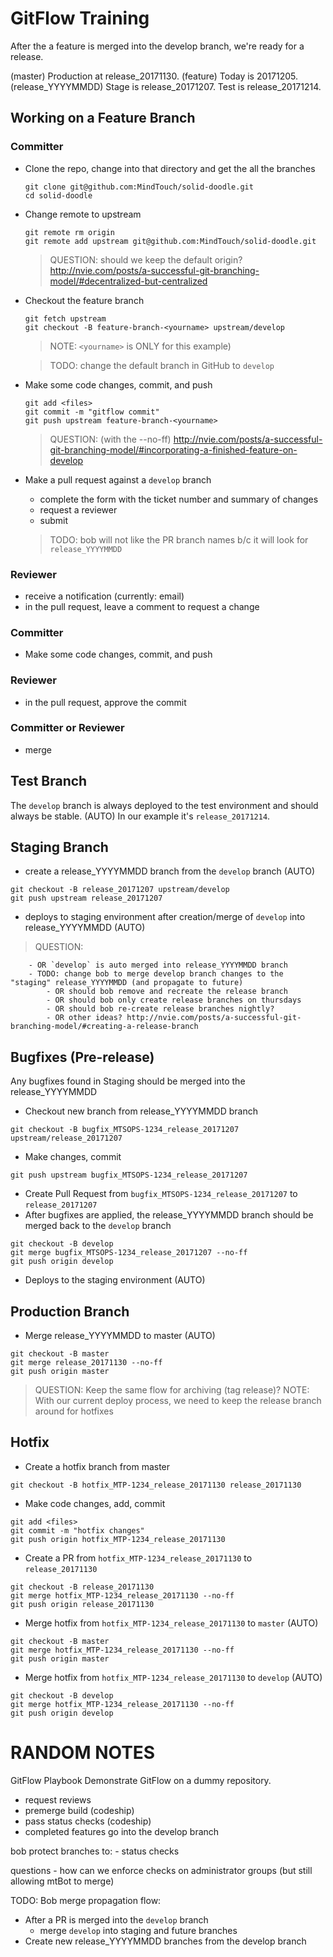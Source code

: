 GitFlow Training
================

After the a feature is merged into the develop branch, we're ready for a release.

(master) Production at release_20171130.
(feature) Today is 20171205.
(release_YYYYMMDD) Stage is release_20171207.
Test is release_20171214.




## Working on a Feature Branch

### Committer

- Clone the repo, change into that directory and get the all the branches
    ```
    git clone git@github.com:MindTouch/solid-doodle.git
    cd solid-doodle
    ```

- Change remote to upstream
    ```
    git remote rm origin
    git remote add upstream git@github.com:MindTouch/solid-doodle.git
    ```

    > QUESTION: should we keep the default origin? http://nvie.com/posts/a-successful-git-branching-model/#decentralized-but-centralized

- Checkout the feature branch
    ```
    git fetch upstream
    git checkout -B feature-branch-<yourname> upstream/develop
    ```
    > NOTE: `<yourname>` is ONLY for this example)

    > TODO: change the default branch in GitHub to `develop`

- Make some code changes, commit, and push
    ```
    git add <files>
    git commit -m "gitflow commit"
    git push upstream feature-branch-<yourname>
	```
	> QUESTION: (with the --no-ff) http://nvie.com/posts/a-successful-git-branching-model/#incorporating-a-finished-feature-on-develop

- Make a pull request against a `develop` branch
	- complete the form with the ticket number and summary of changes
	- request a reviewer
	- submit

	> TODO: bob will not like the PR branch names b/c it will look for `release_YYYYMMDD`

### Reviewer

- receive a notification (currently: email)
- in the pull request, leave a comment to request a change

### Committer

- Make some code changes, commit, and push

### Reviewer

- in the pull request, approve the commit

### Committer or Reviewer

- merge

## Test Branch

The `develop` branch is always deployed to the test environment and should always be stable. (AUTO) In our example it's `release_20171214`.


## Staging Branch

- create a release_YYYYMMDD branch from the `develop` branch (AUTO)
```
git checkout -B release_20171207 upstream/develop
git push upstream release_20171207
```
- deploys to staging environment after creation/merge of `develop` into release_YYYYMMDD (AUTO)

> QUESTION:
```
	- OR `develop` is auto merged into release_YYYYMMDD branch
	- TODO: change bob to merge develop branch changes to the "staging" release_YYYYMMDD (and propagate to future)
		- OR should bob remove and recreate the release branch
		- OR should bob only create release branches on thursdays
		- OR should bob re-create release branches nightly?
		- OR other ideas? http://nvie.com/posts/a-successful-git-branching-model/#creating-a-release-branch
```

## Bugfixes (Pre-release)

Any bugfixes found in Staging should be merged into the release_YYYYMMDD

- Checkout new branch from release_YYYYMMDD branch
```
git checkout -B bugfix_MTSOPS-1234_release_20171207 upstream/release_20171207
```
- Make changes, commit
```
git push upstream bugfix_MTSOPS-1234_release_20171207
```
- Create Pull Request from `bugfix_MTSOPS-1234_release_20171207` to `release_20171207`
- After bugfixes are applied, the release_YYYYMMDD branch should be merged back to the `develop` branch
```
git checkout -B develop
git merge bugfix_MTSOPS-1234_release_20171207 --no-ff
git push origin develop
```
- Deploys to the staging environment (AUTO)

## Production Branch

- Merge release_YYYYMMDD to master (AUTO)
```
git checkout -B master
git merge release_20171130 --no-ff
git push origin master
```
> QUESTION: Keep the same flow for archiving (tag release)?
> NOTE: With our current deploy process, we need to keep the release branch around for hotfixes

## Hotfix

- Create a hotfix branch from master
```
git checkout -B hotfix_MTP-1234_release_20171130 release_20171130
```
- Make code changes, add, commit
```
git add <files>
git commit -m "hotfix changes"
git push origin hotfix_MTP-1234_release_20171130
```
- Create a PR from `hotfix_MTP-1234_release_20171130` to `release_20171130`
```
git checkout -B release_20171130
git merge hotfix_MTP-1234_release_20171130 --no-ff
git push origin release_20171130
```
- Merge hotfix from `hotfix_MTP-1234_release_20171130` to `master` (AUTO)
```
git checkout -B master
git merge hotfix_MTP-1234_release_20171130 --no-ff
git push origin master
```
- Merge hotfix from `hotfix_MTP-1234_release_20171130` to `develop` (AUTO)
```
git checkout -B develop
git merge hotfix_MTP-1234_release_20171130 --no-ff
git push origin develop
```







RANDOM NOTES
============

GitFlow Playbook
Demonstrate GitFlow on a dummy repository.
- request reviews
- premerge build (codeship)
- pass status checks (codeship)
- completed features go into the develop branch

bob protect branches to:
	- status checks

questions
	- how can we enforce checks on administrator groups (but still allowing mtBot to merge)

TODO: Bob merge propagation flow:
- After a PR is merged into the `develop` branch
	- merge `develop` into staging and future branches
- Create new release_YYYYMMDD branches from the develop branch
